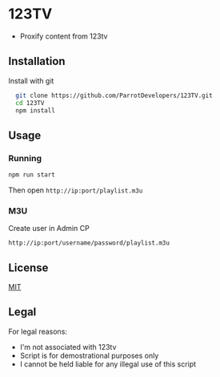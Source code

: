 # 123TV

- Proxify content from 123tv
## Installation

Install with git

```bash
  git clone https://github.com/ParrotDevelopers/123TV.git
  cd 123TV
  npm install
```
    
## Usage

### Running
```bash
npm run start
```
Then open ```http://ip:port/playlist.m3u```  

### M3U
Create user in Admin CP
```
http://ip:port/username/password/playlist.m3u
```

## License

[MIT](https://mit-license.org/)


## Legal
For legal reasons:
- I'm not associated with 123tv 
- Script is for demostrational purposes only  
- I cannot be held liable for any illegal use of this script  
